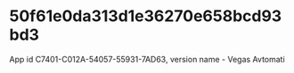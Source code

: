 # 50f61e0da313d1e36270e658bcd93bd3
App id C7401-C012A-54057-55931-7AD63, version name - Vegas Avtomati
